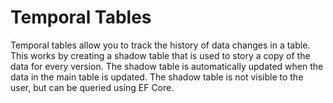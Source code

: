 # Temporal Tables

Temporal tables allow you to track the history of data changes in a table.  This works by creating a shadow table that is used to story a copy of the data for every version. The shadow table is automatically updated when the data in the main table is updated.  The shadow table is not visible to the user, but can be queried using EF Core.
